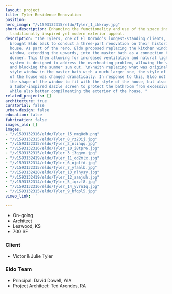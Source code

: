 ```yaml
---
layout: project
title: Tyler Residence Renovation
position: 
hero_image: "/v1593132315/eldo/Tyler_1_ikkruy.jpg"
short-description: Enhancing the functionality and use of the space indoors with a
  traditionally inspired yet modern exterior appeal.
description: "The Tylers, one of El Dorado’s longest-standing clients, has recently
  brought Eldo back to conduct a three-part renovation on their historic Tudor-style
  house. As part of the reno, Eldo proposed replacing the kitchen window with a larger
  window, extending the upwards, into the master bath as a connection to the second-floor
  dormer. This then allowing for increased ventilation and natural light. A louver
  system is designed to address the overheating problem, allowing the winter sun in
  and blocking the summer sun out. \n\nWith replacing what was originally a tudor
  style window in the master bath with a much larger one, the style of the exterior
  of the house was changed dramatically. In response to this, Eldo not only adjusted
  the shape of the window to fit with the style of the house, but also made use of
  a tudor-inspired dazzle screen to protect the bathroom from excessive heat gain
  while also better compilmenting the exterior of the house. "
related_projects: []
architecture: true
curatorial: false
urban-design: false
education: false
fabrication: false
images_old: []
images:
- "/v1593132316/eldo/Tyler_15_nmq8ob.png"
- "/v1593132315/eldo/Tyler_8_rz20ij.jpg"
- "/v1593132315/eldo/Tyler_2_nlihqq.jpg"
- "/v1593132316/eldo/Tyler_10_i8tpr6.jpg"
- "/v1593132315/eldo/Tyler_3_i3qgvm.jpg"
- "/v1593132419/eldo/Tyler_11_od2mlx.jpg"
- "/v1593132314/eldo/Tyler_6_ojolfd.jpg"
- "/v1593132315/eldo/Tyler_7_yfaalb.jpg"
- "/v1593132420/eldo/Tyler_13_nlhysy.jpg"
- "/v1593132419/eldo/Tyler_12_aaajuh.jpg"
- "/v1593132314/eldo/Tyler_5_iqxzf8.jpg"
- "/v1593132316/eldo/Tyler_14_yvrn1q.jpg"
- "/v1593132315/eldo/Tyler_9_bfqpl5.jpg"
vimeo_link: ''

---
```

* On-going
* Architect
* Leawood, KS
* 700 SF

### Client

* Victor & Julie Tyler

### Eldo Team

* Principal: David Dowell, AIA
* Project Architect: Ted Arendes, RA